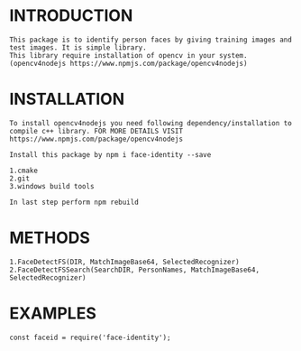 # INTRODUCTION
    This package is to identify person faces by giving training images and test images. It is simple library.
    This library require installation of opencv in your system.(opencv4nodejs https://www.npmjs.com/package/opencv4nodejs) 
    
# INSTALLATION
    To install opencv4nodejs you need following dependency/installation to compile c++ library. FOR MORE DETAILS VISIT  https://www.npmjs.com/package/opencv4nodejs

    Install this package by npm i face-identity --save

    1.cmake
    2.git
    3.windows build tools

    In last step perform npm rebuild


# METHODS
    1.FaceDetectFS(DIR, MatchImageBase64, SelectedRecognizer)
    2.FaceDetectFSSearch(SearchDIR, PersonNames, MatchImageBase64, SelectedRecognizer)

# EXAMPLES

    const faceid = require('face-identity');

    
     


